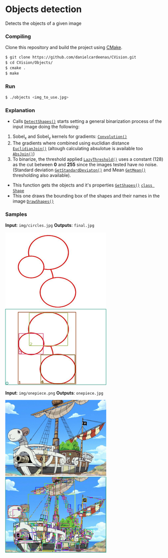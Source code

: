 # Objects detection
Detects the objects of a given image

### Compiling

Clone this repository and build the project using [CMake](http://www.cmake.org/download/).

```sh
$ git clone https://github.com/danielcardeenas/CVision.git
$ cd CVision/Objects/
$ cmake .
$ make
```
### Run
```sh
$ ./objects <img_to_use.jpg>
```
### Explanation
+ Calls [`DetectShapes()`](https://github.com/danielcardeenas/CVision/blob/master/libs/Utils.cpp#L272) starts setting a general binarization process of the input image doing the following:

1.  Sobel<sub>x</sub> and Sobel<sub>y</sub> kernels for gradients:  [`Convolution()`](https://github.com/danielcardeenas/CVision/blob/master/libs/Filters.cpp#L196)
2.  The gradients where combined using euclidian distance [`EuclidianJoin()`](https://github.com/danielcardeenas/CVision/blob/master/libs/Filters.cpp#L368) (altough calculating absulotue is available too [`AbsJoin()`](https://github.com/danielcardeenas/CVision/blob/master/libs/Filters.cpp#L401))
3.  To binarize, the threshold applied [`LazyThreshold()`](https://github.com/danielcardeenas/CVision/blob/master/libs/Filters.cpp#L433) uses a constant (128) as the cut between **0** and **255** since the images tested have no noise.
(Standard deviation [`GetStandardDeviaton()`](https://github.com/danielcardeenas/CVision/blob/master/libs/Filters.cpp#L464) and
Mean [`GetMean()`](https://github.com/danielcardeenas/CVision/blob/master/libs/Filters.cpp#L498) thresholding also available).

+ This function gets the objects and it's properties [`GetShapes()`](https://github.com/danielcardeenas/CVision/blob/master/libs/Utils.cpp#L282) [`class Shape`](https://github.com/danielcardeenas/CVision/blob/master/libs/Shape.h#L10)
+ This one draws the bounding box of the shapes and their names in the image 
[`DrawShapes()`](https://github.com/danielcardeenas/CVision/blob/master/libs/Utils.cpp#L364)

### Samples
**Input**: ```img/circles.jpg```
**Outputs**: ```final.jpg```

<img src="https://github.com/danielcardeenas/CVision/blob/master/Objects/img/circles.jpg?raw=true" width="320" height="240" />
<img src="https://github.com/danielcardeenas/CVision/blob/master/Objects/final.jpg?raw=true" width="320" height="240" />

**Input**: ```img/onepiece.png```
**Outputs**: ```onepiece.jpg```

<img src="https://github.com/danielcardeenas/CVision/blob/master/Objects/img/onepiece.png?raw=true" width="320" height="240" />
<img src="https://github.com/danielcardeenas/CVision/blob/master/Objects/onepiece.jpg?raw=true" width="320" height="240" />
